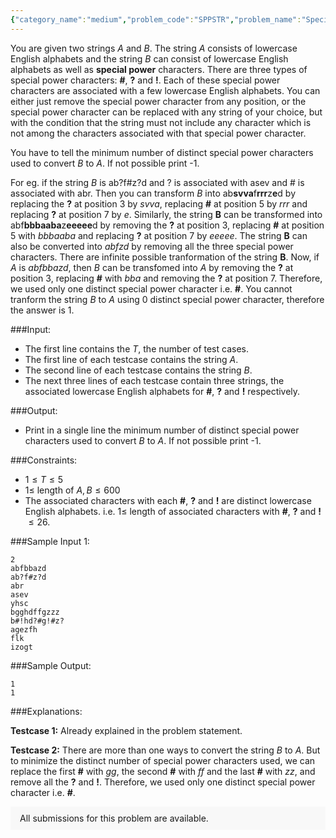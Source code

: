 ```yaml
---
{"category_name":"medium","problem_code":"SPPSTR","problem_name":"Special power strings","problemComponents":{"constraints":"","constraintsState":false,"subtasks":"","subtasksState":false,"inputFormat":"","inputFormatState":false,"outputFormat":"","outputFormatState":false,"sampleTestCases":{}},"video_editorial_url":"","languages_supported":{"0":"CPP14","1":"C","2":"JAVA","3":"PYTH 3.6","4":"CPP17","5":"PYTH","6":"PYP3","7":"CS2","8":"ADA","9":"PYPY","10":"TEXT","11":"PAS fpc","12":"NODEJS","13":"RUBY","14":"PHP","15":"GO","16":"HASK","17":"TCL","18":"PERL","19":"SCALA","20":"LUA","21":"kotlin","22":"BASH","23":"JS","24":"LISP sbcl","25":"rust","26":"PAS gpc","27":"BF","28":"CLOJ","29":"R","30":"D","31":"CAML","32":"FORT","33":"ASM","34":"swift","35":"FS","36":"WSPC","37":"LISP clisp","38":"SQL","39":"SCM guile","40":"PERL6","41":"ERL","42":"CLPS","43":"ICK","44":"NICE","45":"PRLG","46":"ICON","47":"COB","48":"SCM chicken","49":"PIKE","50":"SCM qobi","51":"ST","52":"SQLQ","53":"NEM"},"max_timelimit":1,"source_sizelimit":50000,"problem_author":"dj_r_1","problem_tester":"","date_added":"16-07-2020","tags":{"0":"dem2020","1":"dementia","2":"dj_r_1","3":"dynamic","4":"easy","5":"strings"},"problem_difficulty_level":"Easy-Medium","best_tag":"Dynamic Programming","editorial_url":"https://discuss.codechef.com/problems/SPPSTR","time":{"view_start_date":1597339800,"submit_start_date":1597339800,"visible_start_date":1597339800,"end_date":1735669800},"is_direct_submittable":false,"problemDiscussURL":"https://discuss.codechef.com/search?q=SPPSTR","is_proctored":false,"visitedContests":{},"layout":"problem"}
---
```

You are given two strings $A$ and $B$. The string $A$ consists of lowercase English alphabets and the string $B$ can consist of lowercase English alphabets as well as **special power** characters. There are three types of special power characters: **#**, **?** and **!**. Each of these special power characters are associated with a few lowercase English alphabets. You can either just remove the special power character from any position, or the special power character can be replaced with any string of your choice, but with the condition that the string must not include any character which is not among the characters associated with that special power character.

You have to tell the minimum number of distinct special power characters used to convert $B$ to $A$. If not possible print -1.

For eg. if the string $B$ is ab?f#z?d and ? is associated with asev and # is associated with abr. Then you can transform $B$ into ab**svva**f**rrr**z**e**d by replacing the **?** at position 3 by *svva*, replacing **#** at position 5 by *rrr* and replacing **?** at position 7 by *e*. Similarly, the string **B** can be transformed into abf**bbbaaba**z**eeeee**d by removing the **?** at position 3, replacing **#** at position 5 with *bbbaaba* and replacing **?** at position 7 by *eeeee*. The string **B** can also be converted into *abfzd* by removing all the three special power characters. There are infinite possible tranformation of the string **B**. Now, if $A$ is *abfbbazd*, then $B$ can be transfomed into $A$ by removing the **?** at position 3, replacing **#** with *bba* and removing the **?** at position 7. Therefore, we used only one distinct special power character i.e. **#**. You cannot tranform the string $B$ to $A$ using 0 distinct special power character, therefore the answer is 1.

###Input:
- The first line contains the $T$, the number of test cases.
- The first line of each testcase contains the string $A$.
- The second line of each testcase contains the string $B$.
- The next three lines of each testcase contain three strings, the associated lowercase English alphabets for **#**, **?** and **!** respectively.

###Output:
- Print in a single line the minimum  number of distinct special power characters used to convert $B$ to $A$. If not possible print -1.

###Constraints:
- $1 \le T \le 5$
- $1 \le$ length of $A, B \le 600$
- The associated characters with each **#**, **?** and **!** are distinct lowercase English alphabets.
i.e. $1 \le$ length of associated characters with **#**, **?** and **!** $\le 26$.

###Sample Input 1:
```
2
abfbbazd
ab?f#z?d
abr
asev
yhsc
bgghdffgzzz
b#!hd?#g!#z?
agezfh
flk
izogt
```

###Sample Output:
```
1
1
```
	
###Explanations:

**Testcase 1:** Already explained in the problem statement.

**Testcase 2:** There are more than one ways to convert the string $B$ to $A$. But to minimize the distinct number of special power characters used, we can replace the first **#** with *gg*, the second **#** with *ff* and the last **#** with *zz*, and remove all the **?** and **!**. Therefore, we used only one distinct special power character i.e. **#**.
<aside style='background: #f8f8f8;padding: 10px 15px;'><div>All submissions for this problem are available.</div></aside>